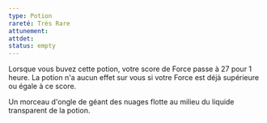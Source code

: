 ```yaml
---
type: Potion
rareté: Très Rare
attunement:
attdet:
status: empty
---
```

Lorsque vous buvez cette potion, votre score de Force passe à 27 pour 1 heure. La potion n'a aucun effet sur vous si votre Force est déjà supérieure ou égale à ce score.

Un morceau d'ongle de géant des nuages flotte au milieu du liquide transparent de la potion.